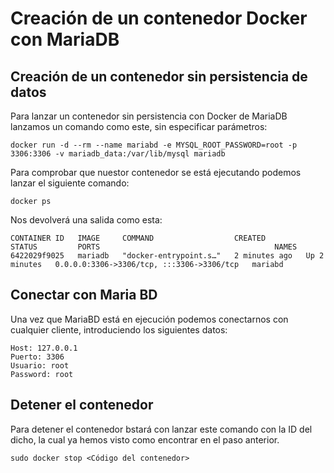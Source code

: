 # Creación de un contenedor Docker con MariaDB

## Creación de un contenedor sin persistencia de datos

Para lanzar un contenedor sin persistencia con Docker de MariaDB lanzamos un comando como este, sin especificar parámetros:

    docker run -d --rm --name mariabd -e MYSQL_ROOT_PASSWORD=root -p 3306:3306 -v mariadb_data:/var/lib/mysql mariadb

Para comprobar que nuestor contenedor se está ejecutando podemos lanzar el siguiente comando:

    docker ps

Nos devolverá una salida como esta:

    CONTAINER ID   IMAGE     COMMAND                  CREATED         STATUS         PORTS                                       NAMES
    6422029f9025   mariadb   "docker-entrypoint.s…"   2 minutes ago   Up 2 minutes   0.0.0.0:3306->3306/tcp, :::3306->3306/tcp   mariabd

## Conectar con Maria BD

Una vez que MariaBD está en ejecución podemos conectarnos con cualquier cliente, introduciendo los siguientes datos:

    Host: 127.0.0.1
    Puerto: 3306
    Usuario: root
    Password: root

## Detener el contenedor

Para detener el contenedor bstará con lanzar este comando con la ID del dicho, la cual ya hemos visto como encontrar en el paso anterior.

    sudo docker stop <Código del contenedor>